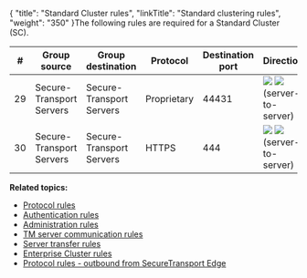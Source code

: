 {
    "title": "Standard Cluster rules",
    "linkTitle": "Standard clustering rules",
    "weight": "350"
}The following rules are required for a Standard Cluster (SC).

<table>
   <thead>
      <tr>
<th class="HeadE-Column1-Header1">#         </th>
<th class="HeadE-Column1-Header1">Group source         </th>
<th class="HeadE-Column1-Header1">Group destination         </th>
<th class="HeadE-Column1-Header1">Protocol         </th>
<th class="HeadE-Column1-Header1">Destination port         </th>
<th class="HeadE-Column1-Header1">Direction         </th>
<th class="HeadD-Column1-Header1">Purpose         </th>
      </tr>
   </thead>
   <tbody>
      <tr>
         <td>29         </td>
         <td>Secure-<br />
Transport<br />
Servers         </td>
         <td>Secure-<br />
Transport<br />
Servers         </td>
         <td>Proprietary         </td>
         <td>44431         </td>
         <td><img src="/Images/SecureTransport/LeftArrow_14x11.png" />
<img src="/Images/SecureTransport/RightArrow_14x11.png" /><br />
(server-to-server)         </td>
         <td>Server synchronization and heartbeat         </td>
      </tr>
      <tr>
         <td>30         </td>
         <td>Secure-<br />
Transport<br />
Servers         </td>
         <td>Secure-<br />
Transport<br />
Servers         </td>
         <td>HTTPS         </td>
         <td>444         </td>
         <td><img src="/Images/SecureTransport/LeftArrow_14x11.png" />
<img src="/Images/SecureTransport/RightArrow_14x11.png" /><br />
(server-to-server)         </td>
         <td>Synchronization         </td>
      </tr>
   </tbody>
</table>

**Related topics:**

-   [Protocol rules](../r_st_protocol_rules)
-   [Authentication rules](../r_st_authentication_rules)
-   [Administration rules](../r_st_administration_rules)
-   [TM server communication rules](../r_st_tm_server_communication_rules)
-   [Server transfer rules](../r_st_server_transfer_rules)
-   [Enterprise Cluster rules](../r_st_large_enterprise_clustering_rules)
-   [Protocol rules - outbound from SecureTransport Edge](../r_st_protocol_rules_outbound)
